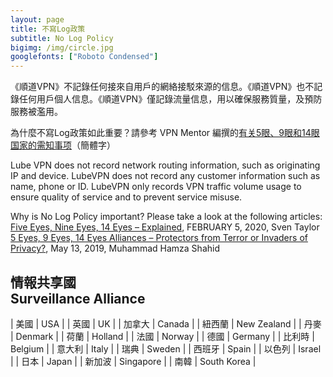```yaml
---
layout: page
title: 不寫Log政策
subtitle: No Log Policy
bigimg: /img/circle.jpg
googlefonts: ["Roboto Condensed"]
---
```


《順道VPN》不記錄任何接來自用戶的網絡接駁來源的信息。《順道VPN》也不記錄任何用戶個人信息。《順道VPN》僅記錄流量信息，用以確保服務質量，及預防服務被濫用。

為什麼不寫Log政策如此重要？請參考 VPN Mentor 編撰的[有关5眼、9眼和14眼国家的需知事项](https://zh.vpnmentor.com/blog/%E4%BA%94%E7%9C%BC%E5%9B%BD%E5%AE%B6-%E6%88%96%E4%B9%9D%E7%9C%BC%E5%8D%81%E5%9B%9B%E7%9C%BC-vpn%E7%94%A8%E6%88%B7%E9%A1%BB%E7%9F%A5%E8%A6%81%E7%82%B9/)（簡體字）

Lube VPN does not record network routing information, such as originating IP and device. LubeVPN does not record any customer information such as name, phone or ID. LubeVPN only records VPN traffic volume usage to ensure quality of service and to prevent service misuse.

Why is No Log Policy important? Please take a look at the following articles:<br>
[Five Eyes, Nine Eyes, 14 Eyes – Explained](https://restoreprivacy.com/5-eyes-9-eyes-14-eyes/), FEBRUARY 5, 2020, Sven Taylor<br>
[5 Eyes, 9 Eyes, 14 Eyes Alliances – Protectors from Terror or Invaders of Privacy?](https://www.bestvpn.co/guides/5-9-14-eyes-alliances/), May 13, 2019, Muhammad Hamza Shahid

## 情報共享國<br>Surveillance Alliance

| 美國 | USA |
| 英國 | UK |
| 加拿大 | Canada |
| 紐西蘭 | New Zealand |
| 丹麥 | Denmark |
| 荷蘭 | Holland |
| 法國 | Norway |
| 德國 | Germany |
| 比利時 | Belgium |
| 意大利 | Italy |
| 瑞典 | Sweden |
| 西班牙 | Spain |
| 以色列 | Israel |
| 日本 | Japan |
| 新加波 | Singapore |
| 南韓 |  South Korea |
